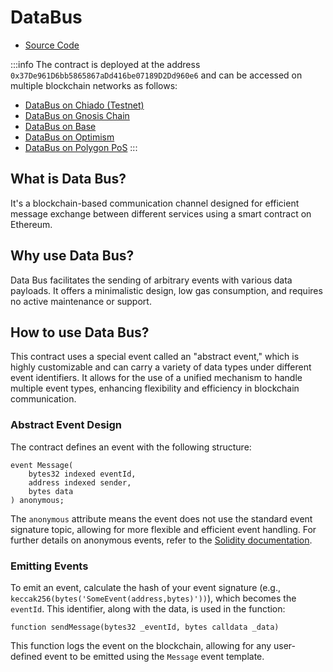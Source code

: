 # DataBus

- [Source Code](https://github.com/lidofinance/data-bus/blob/main/contracts/DataBus.sol)

:::info
The contract is deployed at the address `0x37De961D6bb5865867aDd416be07189D2Dd960e6` and can be accessed on multiple blockchain networks as follows:
- [DataBus on Chiado (Testnet)](https://gnosis-chiado.blockscout.com/address/0x37De961D6bb5865867aDd416be07189D2Dd960e6)
- [DataBus on Gnosis Chain](https://gnosis.blockscout.com/address/0x37De961D6bb5865867aDd416be07189D2Dd960e6)
- [DataBus on Base](https://basescan.org/address/0x37De961D6bb5865867aDd416be07189D2Dd960e6)
- [DataBus on Optimism](https://optimistic.etherscan.io/address/0x37De961D6bb5865867aDd416be07189D2Dd960e6)
- [DataBus on Polygon PoS](https://polygonscan.com/address/0x37De961D6bb5865867aDd416be07189D2Dd960e6)
:::

## What is Data Bus?

It's a blockchain-based communication channel designed for efficient message exchange between different services using a smart contract on Ethereum.

## Why use Data Bus?

Data Bus facilitates the sending of arbitrary events with various data payloads. It offers a minimalistic design, low gas consumption, and requires no active maintenance or support.

## How to use Data Bus?

This contract uses a special event called an "abstract event," which is highly customizable and can carry a variety of data types under different event identifiers. It allows for the use of a unified mechanism to handle multiple event types, enhancing flexibility and efficiency in blockchain communication.

### Abstract Event Design

The contract defines an event with the following structure:

```solidity
event Message(
    bytes32 indexed eventId,
    address indexed sender,
    bytes data
) anonymous;
```

The `anonymous` attribute means the event does not use the standard event signature topic, allowing for more flexible and efficient event handling. For further details on anonymous events, refer to the [Solidity documentation](https://docs.soliditylang.org/en/latest/abi-spec.html#events).

### Emitting Events

To emit an event, calculate the hash of your event signature (e.g., `keccak256(bytes('SomeEvent(address,bytes)'))`), which becomes the `eventId`. This identifier, along with the data, is used in the function:

```solidity
function sendMessage(bytes32 _eventId, bytes calldata _data)
```

This function logs the event on the blockchain, allowing for any user-defined event to be emitted using the `Message` event template.
